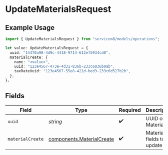 # UpdateMaterialsRequest

## Example Usage

```typescript
import { UpdateMaterialsRequest } from "servicem8/models/operations";

let value: UpdateMaterialsRequest = {
  uuid: "14470a98-4d9c-4418-9714-612ef5934cd0",
  materialCreate: {
    name: "<value>",
    uuid: "123e4567-473e-4d31-836b-233c6036b0ab",
    taxRateUuid: "123e4567-55e8-421d-bed3-233c6d527b2b",
  },
};
```

## Fields

| Field                                                                  | Type                                                                   | Required                                                               | Description                                                            |
| ---------------------------------------------------------------------- | ---------------------------------------------------------------------- | ---------------------------------------------------------------------- | ---------------------------------------------------------------------- |
| `uuid`                                                                 | *string*                                                               | :heavy_check_mark:                                                     | UUID of the Material                                                   |
| `materialCreate`                                                       | [components.MaterialCreate](../../models/components/materialcreate.md) | :heavy_check_mark:                                                     | Material fields to update                                              |